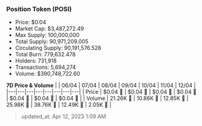 
  ### Position Token (POSI)
  - Price: $0.04
  - Market Cap: $3,487,272.49
  - Max Supply: 100,000,000
  - Total Supply: 90,971,209.005
  - Circulating Supply: 90,191,576.528
  - Total Burn: 779,632.478
  - Holders: 731,918
  - Transactions: 5,694,274
  - Volume: $390,748,722.60

  **7D Price & Volume**
  | | 06&#x2F;04 | 07&#x2F;04 | 08&#x2F;04 | 09&#x2F;04 | 10&#x2F;04 | 11&#x2F;04 | 12&#x2F;04 |
  |---|---|---|---|---|---|---|---|
  | Price | $0.04 🚀 | $0.04 🔻 | $0.04 🔻 | $0.04 🚀 | $0.04 🔻 | $0.04 🚀 | $0.04 🚀 |
  | Volume | 21.26K 🔻 | 10.86K 🔻 | 12.85K 🚀 | 25.98K 🚀 | 38.76K 🚀 | 12.49K 🔻 | 2.05K 🔻 |

  > updated_at: Apr 12, 2023 1:09 AM
